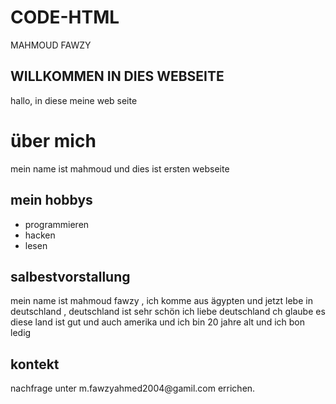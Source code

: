 # CODE-HTML
<!DOCTYPE HTML>
<html lang="de">
      <head>
            <meta charset="utf-8">
            <meta name="viewport" content=" width=device-width,inilail=scale=1,0">
            <taitle>MAHMOUD FAWZY </taitle>
      </head>
      <body>
            <h2>WILLKOMMEN IN DIES WEBSEITE</h2>
              <p>hallo, in diese meine web seite </p>
                <h1>über mich</h1>
                   <p>mein name ist mahmoud und dies ist ersten webseite </p>
                     <h2> mein hobbys</h2>
                        <ul>
                           <li>programmieren</li>
                              <li>hacken</li>
                                 <li>lesen</li>
                                    </ul>
                                        <h2>salbestvorstallung</h2>
                                           <p> mein name ist mahmoud fawzy , ich komme aus ägypten und jetzt lebe in deutschland , deutschland ist sehr schön ich liebe deutschland ch glaube es diese land ist gut und auch amerika und ich bin 20 jahre alt und ich bon ledig</p>
                                             <h2>kontekt</h2>
                                                <p> nachfrage unter <a herf="m.fawzyahmed2004@gmail.com">m.fawzyahmed2004@gamil.com</a> errichen.</p>
      </body>
</html>

